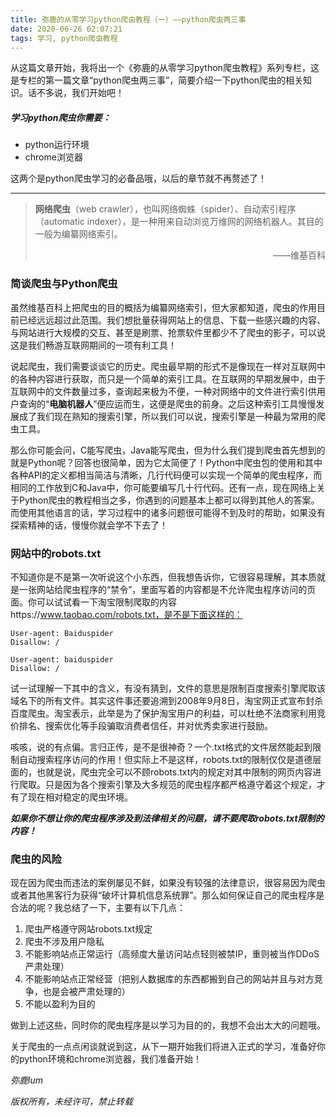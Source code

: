 ```yaml
---
title: 弥鹿的从零学习python爬虫教程（一）——python爬虫两三事
date: 2020-06-26 02:07:21
tags: 学习, python爬虫教程
---
```


从这篇文章开始，我将出一个《弥鹿的从零学习python爬虫教程》系列专栏，这是专栏的第一篇文章“python爬虫两三事”，简要介绍一下python爬虫的相关知识。话不多说，我们开始吧！



##### 学习python爬虫你需要：

- python运行环境
- chrome浏览器

这两个是python爬虫学习的必备品哦，以后的章节就不再赘述了！

---



> **网络爬虫**（web crawler），也叫网络蜘蛛（spider）、自动索引程序（automatic indexer），是一种用来自动浏览万维网的网络机器人。其目的一般为编纂网络索引。
>
> <p align="right">——维基百科</p>

### 简谈爬虫与Python爬虫

虽然维基百科上把爬虫的目的概括为编纂网络索引，但大家都知道，爬虫的作用目前已经远远超过此范围。我们想批量获得网站上的信息、下载一些感兴趣的内容、与网站进行大规模的交互、甚至是刷票、抢票软件里都少不了爬虫的影子，可以说这是我们畅游互联网期间的一项有利工具！

说起爬虫，我们需要谈谈它的历史。爬虫最早期的形式不是像现在一样对互联网中的各种内容进行获取，而只是一个简单的索引工具。在互联网的早期发展中，由于互联网中的文件数量过多，查询起来极为不便，一种对网络中的文件进行索引供用户查询的“**电脑机器人**”便应运而生，这便是爬虫的前身。之后这种索引工具慢慢发展成了我们现在熟知的搜索引擎，所以我们可以说，搜索引擎是一种最为常用的爬虫工具。

那么你可能会问，C能写爬虫，Java能写爬虫，但为什么我们提到爬虫首先想到的就是Python呢？回答也很简单，因为它太简便了！Python中爬虫包的使用和其中各种API的定义都相当简洁与清晰，几行代码便可以实现一个简单的爬虫程序，而相同的工作放到C和Java中，你可能要编写几十行代码。还有一点，现在网络上关于Python爬虫的教程相当之多，你遇到的问题基本上都可以得到其他人的答案。而使用其他语言的话，学习过程中的诸多问题很可能得不到及时的帮助，如果没有探索精神的话，慢慢你就会学不下去了！

### 网站中的robots.txt

不知道你是不是第一次听说这个小东西，但我想告诉你，它很容易理解，其本质就是一张网站给爬虫程序的“禁令”，里面写着的内容都是不允许爬虫程序访问的页面。你可以试试看一下淘宝限制爬取的内容https://www.taobao.com/robots.txt，是不是下面这样的：

```
User-agent: Baiduspider
Disallow: /

User-agent: baiduspider
Disallow: /
```

试一试理解一下其中的含义，有没有猜到，文件的意思是限制百度搜索引擎爬取该域名下的所有文件。其实这件事还要追溯到2008年9月8日，淘宝网正式宣布封杀百度爬虫。淘宝表示，此举是为了保护淘宝用户的利益，可以杜绝不法商家利用竞价排名、搜索优化等手段骗取消费者信任，并对优秀卖家进行鼓励。

咳咳，说的有点偏。言归正传，是不是很神奇？一个.txt格式的文件居然能起到限制自动搜索程序访问的作用！但实际上不是这样，robots.txt的限制仅仅是道德层面的，也就是说，爬虫完全可以不顾robots.txt内的规定对其中限制的网页内容进行爬取。只是因为各个搜索引擎及大多规范的爬虫程序都严格遵守着这个规定，才有了现在相对稳定的爬虫环境。

***如果你不想让你的爬虫程序涉及到法律相关的问题，请不要爬取robots.txt限制的内容！***

### 爬虫的风险

现在因为爬虫而违法的案例屡见不鲜，如果没有较强的法律意识，很容易因为爬虫或者其他黑客行为获得“破坏计算机信息系统罪”。那么如何保证自己的爬虫程序是合法的呢？我总结了一下，主要有以下几点：

1. 爬虫严格遵守网站robots.txt规定
2. 爬虫不涉及用户隐私
3. 不能影响站点正常运行（高频度大量访问站点轻则被禁IP，重则被当作DDoS严肃处理）
4. 不能影响站点正常经营（把别人数据库的东西都搬到自己的网站并且与对方竞争，也是会被严肃处理的）
5. 不能以盈利为目的

做到上述这些，同时你的爬虫程序是以学习为目的的，我想不会出太大的问题哦。



关于爬虫的一点点闲谈就说到这，从下一期开始我们将进入正式的学习，准备好你的python环境和chrome浏览器，我们准备开始！



*弥鹿lum*

*版权所有，未经许可，禁止转载*